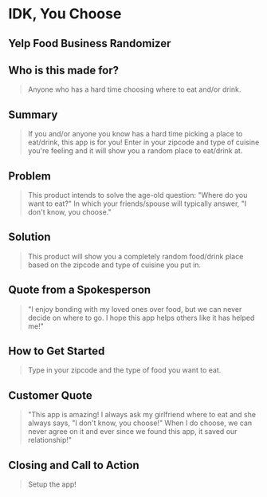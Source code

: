 # IDK, You Choose

## Yelp Food Business Randomizer ##

## Who is this made for? ##
  > Anyone who has a hard time choosing where to eat and/or drink.

## Summary ##
  > If you and/or anyone you know has a hard time picking a place to eat/drink, this app is for you! Enter in your zipcode and type of cuisine you're feeling and it will show you a random place to eat/drink at.

## Problem ##
  > This product intends to solve the age-old question: "Where do you want to eat?" In which your friends/spouse will typically answer, "I don't know, you choose."

## Solution ##
  > This product will show you a completely random food/drink place based on the zipcode and type of cuisine you put in.

## Quote from a Spokesperson ##
  > "I enjoy bonding with my loved ones over food, but we can never decide on where to go. I hope this app helps others like it has helped me!"

## How to Get Started ##
  > Type in your zipcode and the type of food you want to eat.

## Customer Quote ##
  > "This app is amazing! I always ask my girlfriend where to eat and she always says, "I don't know, you choose!" When I do choose, we can never agree on it and ever since we found this app, it saved our relationship!"

## Closing and Call to Action ##
  > Setup the app!
